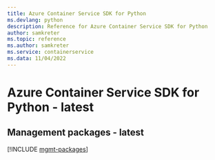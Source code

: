 ```yaml
---
title: Azure Container Service SDK for Python
ms.devlang: python
description: Reference for Azure Container Service SDK for Python
author: samkreter
ms.topic: reference
ms.author: samkreter
ms.service: containerservice
ms.data: 11/04/2022
---
```

# Azure Container Service SDK for Python - latest

## Management packages - latest
[!INCLUDE [mgmt-packages](container-service-mgmt-index.md)]